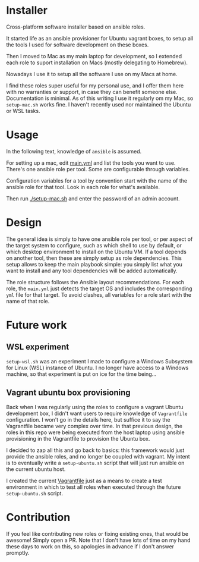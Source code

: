 # Installer

Cross-platform software installer based on ansible roles.

It started life as an ansible provisioner for Ubuntu vagrant boxes, to setup all the tools
I used for software development on these boxes.

Then I moved to Mac as my main laptop for development, so I extended each role to
suport installation on Macs (mostly delegating to Homebrew).

Nowadays I use it to setup all the software I use on my Macs at home.

I find these roles super useful for my personal use, and I offer them here with
no warranties or support, in case they can benefit someone else.  Documentation
is minimal.  As of this writing I use it regularly om my Mac, so `setup-mac.sh` works fine.
I haven't recently used nor maintained the Ubuntu or WSL tasks.

# Usage

In the following text, knowledge of `ansible` is assumed.

For setting up a mac, edit [main.yml](main.yml) and list the tools you want to use.
There's one ansible role per tool.  Some are configurable through variables.

Configuration variables for a tool by convention start with the name of the ansible role for
that tool.  Look in each role for what's available.

Then run [./setup-mac.sh](setup-mac.sh) and enter the password of an admin account.


# Design

The general idea is simply to have one ansible role per tool, or per aspect of
the target system to configure, such as which shell to use by default, or which
desktop environment to install on the Ubuntu VM.  If a tool depends on another tool,
then these are simply setup as role dependencies.  This setup allows to keep the main
playbook simple: you simply list what you want to install and any tool dependencies will
be added automatically.

The role structure follows the Ansible layout recommendations.  For each role,
the `main.yml` just detects the target OS and includes the corresponding `yml`
file for that target.  To avoid clashes, all variables for a role start with
the name of that role.

# Future work

## WSL experiment

`setup-wsl.sh` was an experiment I made to configure a Windows Subsystem for Linux (WSL)
instance of Ubuntu.  I no longer have access to a Windows machine, so that experiment
is put on ice for the time being...

## Vagrant ubuntu box provisioning

Back when I was regularly using the roles to configure a vagrant Ubuntu development box, I
didn't want users to require knowledge of `Vagrantfile` configuration.  I won't
go in the details here, but suffice it to say the Vagrantfile became very complex over time.
In that previous design, the roles in this repo were being executed from the host
laptop using ansible provisioning in the Vagrantfile to provision the Ubuntu box.

I decided to zap all this and go back to basics: this framework would just provide the
ansible roles, and no longer be coupled with vagrant.  My intent is to eventually write a
`setup-ubuntu.sh` script that will just run ansible on the current ubuntu host.

I created the current [Vagrantfile](Vagrantfile) just as a means to create a test
environment in which to test all roles when executed through the future `setup-ubuntu.sh`
script.

# Contribution

If you feel like contributing new roles or fixing existing ones, that would be
awesome!  Simply open a PR.  Note that I don't have lots of time on my hand
these days to work on this, so apologies in advance if I don't answer promptly.

